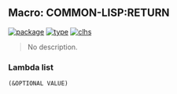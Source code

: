 ## Macro: COMMON-LISP:RETURN
[![package](https://img.shields.io/badge/Package-COMMON--LISP-5f9ea0.svg?style=social&colorA=999999)](../) [![type](https://img.shields.io/badge/Type-Macro-5f9ea0.svg?style=social&colorA=999999)](../#macro) [![clhs](https://img.shields.io/badge/CLHS-RETURN-5f9ea0.svg?style=social&colorA=999999)](http://www.lispworks.com/documentation/HyperSpec/Body/m_return.htm) 

> No description.

### Lambda list
```
(&OPTIONAL VALUE)
```
